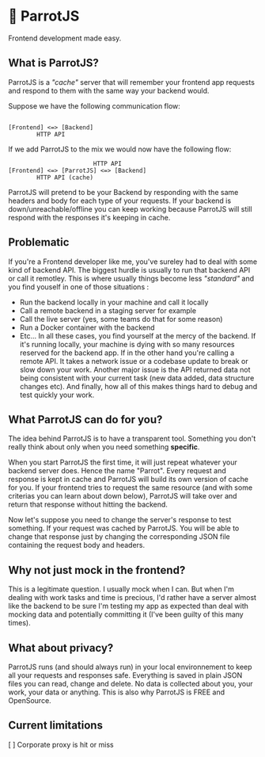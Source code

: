 # 🦜 ParrotJS

Frontend development made easy.

## What is ParrotJS?

ParrotJS is a *"cache"* server that will remember your frontend app requests and respond to them with the same way your backend would.

Suppose we have the following communication flow:
```text

[Frontend] <=> [Backend]
        HTTP API

```

If we add ParrotJS to the mix we would now have the following flow:

```text
                        HTTP API
[Frontend] <=> [ParrotJS] <=> [Backend]
        HTTP API (cache)

```

ParrotJS will pretend to be your Backend by responding with the same headers and body for each type of your requests. If your backend is down/unreachable/offline you can keep working because ParrotJS will still respond with the responses it's keeping in cache.

## Problematic

If you're a Frontend developer like me, you've sureley had to deal with some kind of backend API. The biggest hurdle is usually to run that backend API or call it remotley. This is where usually things become less *"standard"* and you find youself in one of those situations :
- Run the backend locally in your machine and call it locally
- Call a remote backend in a staging server for example
- Call the live server (yes, some teams do that for some reason)
- Run a Docker container with the backend
- Etc...
In all these cases, you find yourself at the mercy of the backend. If it's running locally, your machine is dying with so many resources reserved for the backend app.
If in the other hand you're calling a remote API. It takes a network issue or a codebase update to break or slow down your work.
Another major issue is the API returned data not being consistent with your current task (new data added, data structure changes etc).
And finally, how all of this makes things hard to debug and test quickly your work.

## What ParrotJS can do for you?

The idea behind ParrotJS is to have a transparent tool. Something you don't really think about only when you need something **specific**.

When you start ParrotJS the first time, it will just repeat whatever your backend server does. Hence the name "Parrot". Every request and response is kept in cache and ParrotJS will build its own version of cache for you. If your frontend tries to request the same resource (and with some criterias you can learn about down below), ParrotJS will take over and return that response without hitting the backend.

Now let's suppose you need to change the server's response to test something. If your request was cached by ParrotJS. You will be able to change that response just by changing the corresponding JSON file containing the request body and headers.

## Why not just mock in the frontend?

This is a legitimate question. I usually mock when I can. But when I'm dealing with work tasks and time is precious, I'd rather have a server almost like the backend to be sure I'm testing my app as expected than deal with mocking data and potentially committing it (I've been guilty of this many times).

## What about privacy?

ParrotJS runs (and should always run) in your local environnement to keep all your requests and responses safe. Everything is saved in plain JSON files you can read, change and delete. No data is collected about you, your work, your data or anything. This is also why ParrotJS is FREE and OpenSource.

## Current limitations

[ ] Corporate proxy is hit or miss